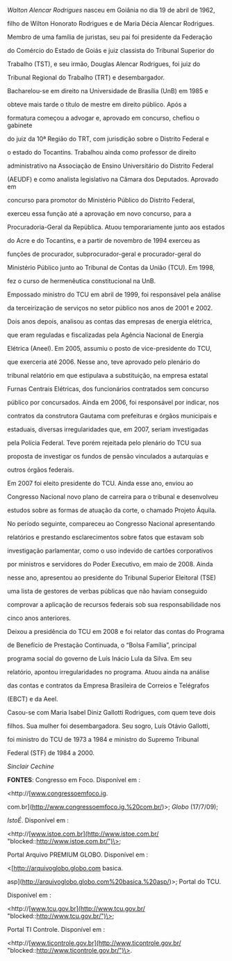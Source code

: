 

*Walton Alencar Rodrigues* nasceu em Goiânia no dia 19 de abril de 1962,

filho de Wilton Honorato Rodrigues e de Maria Décia Alencar Rodrigues.

Membro de uma família de juristas, seu pai foi presidente da Federação

do Comércio do Estado de Goiás e juiz classista do Tribunal Superior do

Trabalho (TST), e seu irmão, Douglas Alencar Rodrigues, foi juiz do

Tribunal Regional do Trabalho (TRT) e desembargador.



Bacharelou-se em direito na Universidade de Brasília (UnB) em 1985 e

obteve mais tarde o título de mestre em direito público. Após a

formatura começou a advogar e, aprovado em concurso, chefiou o gabinete

do juiz da 10ª Região do TRT, com jurisdição sobre o Distrito Federal e

o estado do Tocantins. Trabalhou ainda como professor de direito

administrativo na Associação de Ensino Universitário do Distrito Federal

(AEUDF) e como analista legislativo na Câmara dos Deputados. Aprovado em

concurso para promotor do Ministério Público do Distrito Federal,

exerceu essa função até a aprovação em novo concurso, para a

Procuradoria-Geral da República. Atuou temporariamente junto aos estados

do Acre e do Tocantins, e a partir de novembro de 1994 exerceu as

funções de procurador, subprocurador-geral e procurador-geral do

Ministério Público junto ao Tribunal de Contas da União (TCU). Em 1998,

fez o curso de hermenêutica constitucional na UnB.



Empossado ministro do TCU em abril de 1999, foi responsável pela análise

da terceirização de serviços no setor público nos anos de 2001 e 2002.

Dois anos depois, analisou as contas das empresas de energia elétrica,

que eram reguladas e fiscalizadas pela Agência Nacional de Energia

Elétrica (Aneel). Em 2005, assumiu o posto de vice-presidente do TCU,

que exerceria até 2006. Nesse ano, teve aprovado pelo plenário do

tribunal relatório em que estipulava a substituição, na empresa estatal

Furnas Centrais Elétricas, dos funcionários contratados sem concurso

público por concursados. Ainda em 2006, foi responsável por indicar, nos

contratos da construtora Gautama com prefeituras e órgãos municipais e

estaduais, diversas irregularidades que, em 2007, seriam investigadas

pela Polícia Federal. Teve porém rejeitada pelo plenário do TCU sua

proposta de investigar os fundos de pensão vinculados a autarquias e

outros órgãos federais.



Em 2007 foi eleito presidente do TCU. Ainda esse ano, enviou ao

Congresso Nacional novo plano de carreira para o tribunal e desenvolveu

estudos sobre as formas de atuação da corte, o chamado Projeto Áquila.

No período seguinte, compareceu ao Congresso Nacional apresentando

relatórios e prestando esclarecimentos sobre fatos que estavam sob

investigação parlamentar, como o uso indevido de cartões corporativos

por ministros e servidores do Poder Executivo, em maio de 2008. Ainda

nesse ano, apresentou ao presidente do Tribunal Superior Eleitoral (TSE)

uma lista de gestores de verbas públicas que não haviam conseguido

comprovar a aplicação de recursos federais sob sua responsabilidade nos

cinco anos anteriores.



Deixou a presidência do TCU em 2008 e foi relator das contas do Programa

de Benefício de Prestação Continuada, o “Bolsa Família”, principal

programa social do governo de Luís Inácio Lula da Silva. Em seu

relatório, apontou irregularidades no programa. Atuou ainda na análise

das contas e contratos da Empresa Brasileira de Correios e Telégrafos

(EBCT) e da Aeel.



Casou-se com Maria Isabel Diniz Gallotti Rodrigues, com quem teve dois

filhos. Sua mulher foi desembargadora. Seu sogro, Luís Otávio Gallotti,

foi ministro do TCU de 1973 a 1984 e ministro do Supremo Tribunal

Federal (STF) de 1984 a 2000.



*Sinclair Cechine*





**FONTES**: Congresso em Foco. Disponível em :

\<http://[www.congressoemfoco.ig.

com.br](http://www.congressoemfoco.ig.%20com.br/)\>; *Globo* (17/7/09);

*IstoÉ*. Disponível em :

\<http://[www.istoe.com.br](http://www.istoe.com.br/ "blocked::http://www.istoe.com.br/")\>;

Portal Arquivo PREMIUM GLOBO. Disponível em :

\<[http://arquivoglobo.globo.com basica.

asp](http://arquivoglobo.globo.com%20basica.%20asp/)\>; Portal do TCU.

Disponível em :

\<http://[www.tcu.gov.br](http://www.tcu.gov.br/ "blocked::http://www.tcu.gov.br/")\>;

Portal TI Controle. Disponível em :

\<http://[www.ticontrole.gov.br](http://www.ticontrole.gov.br/ "blocked::http://www.ticontrole.gov.br/")\>.



